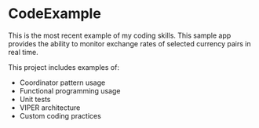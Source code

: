 # CodeExample

This is the most recent example of my coding skills. This sample app provides the ability to monitor exchange rates of selected currency pairs in real time.

This project includes examples of:

- Coordinator pattern usage
- Functional programming usage
- Unit tests
- VIPER architecture
- Custom coding practices 
